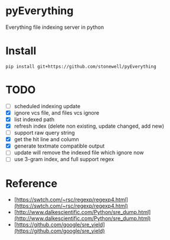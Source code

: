# pyEverything
Everything file indexing server in python

# Install
```
pip install git+https://github.com/stonewell/pyEverything
```

# TODO
- [ ] scheduled indexing update
- [X] ignore vcs file, and files vcs ignore
- [X] list indexed path
- [X] refresh index (delete non existing, update changed, add new)
- [ ] support raw query string
- [X] get the hit line and column
- [X] generate textmate compatible output
- [ ] update will remove the indexed file which ignore now
- [ ] use 3-gram index, and full support regex

# Reference
- [https://swtch.com/~rsc/regexp/regexp4.html](https://swtch.com/~rsc/regexp/regexp4.html)
- [http://www.dalkescientific.com/Python/sre_dump.html](http://www.dalkescientific.com/Python/sre_dump.html)
- [https://github.com/google/sre_yield](https://github.com/google/sre_yield)
